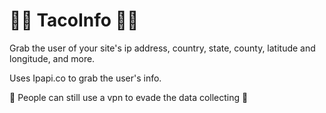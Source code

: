 # 😵‍💫 TacoInfo 😵‍💫
Grab the user of your site's ip address, country, state, county, latitude and longitude, and more.

Uses Ipapi.co to grab the user's info.

 🥸 People can still use a vpn to evade the data collecting 🥸
